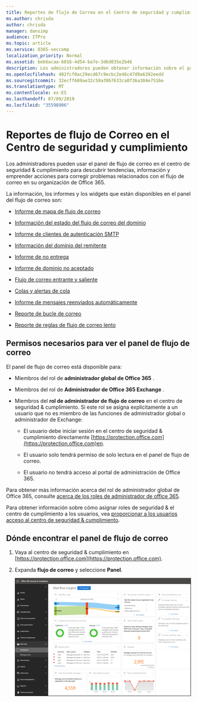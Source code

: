 ```yaml
---
title: Reportes de flujo de Correo en el Centro de seguridad y cumplimiento
ms.author: chrisda
author: chrisda
manager: dansimp
audience: ITPro
ms.topic: article
ms.service: O365-seccomp
localization_priority: Normal
ms.assetid: beb6acaa-6016-4d54-ba7e-3d6d035e2b46
description: Los administradores pueden obtener información sobre el panel del flujo de correo en el centro de seguridad & cumplimiento.
ms.openlocfilehash: 402fcf0ac29ecd67c9ecbc2e46c47d9a6392eedd
ms.sourcegitcommit: 32ecff689ae32c59a39b7633ca0f36a304e7516e
ms.translationtype: MT
ms.contentlocale: es-ES
ms.lasthandoff: 07/09/2019
ms.locfileid: "35598906"
---
```

# <a name="mail-flow-insights-in-the-security--compliance-center"></a>Reportes de flujo de Correo en el Centro de seguridad y cumplimiento

Los administradores pueden usar el panel de flujo de correo en el centro de seguridad & cumplimiento para descubrir tendencias, información y emprender acciones para corregir problemas relacionados con el flujo de correo en su organización de Office 365.

La información, los informes y los widgets que están disponibles en el panel del flujo de correo son:

- [Informe de mapa de flujo de correo](mfi-mail-flow-map-report.md)

- [Información del estado del flujo de correo del dominio](mfi-domain-mail-flow-status-insight.md)

- [Informe de clientes de autenticación SMTP](mfi-smtp-auth-clients-report.md)

- [Información del dominio del remitente](mfi-sender-domain-insight.md)

- [Informe de no entrega](mfi-non-delivery-report.md)

- [Informe de dominio no aceptado](mfi-non-accepted-domain-report.md)

- [Flujo de correo entrante y saliente](mfi-outbound-and-inbound-mail-flow.md)

- [Colas y alertas de cola](mfi-queue-alerts-and-queues.md)

- [Informe de mensajes reenviados automáticamente](mfi-auto-forwarded-messages-report.md)

- [Reporte de bucle de correo](mfi-mail-loop-insight.md)

- [Reporte de reglas de flujo de correo lento](mfi-slow-mail-flow-rules-insight.md)

## <a name="permissions-required-to-view-the-mail-flow-dashboard"></a>Permisos necesarios para ver el panel de flujo de correo

El panel de flujo de correo está disponible para:

- Miembros del rol de **administrador global de Office 365** .

- Miembros del rol de **Administrador de Office 365 Exchange** .

- Miembros del **rol de administrador de flujo de correo** en el centro de seguridad & cumplimiento. Si este rol se asigna explícitamente a un usuario que no es miembro de las funciones de administrador global o administrador de Exchange:

  - El usuario debe iniciar sesión en el centro de seguridad & cumplimiento directamente [https://protection.office.com](https://protection.office.com)en.

  - El usuario solo tendrá permiso de solo lectura en el panel de flujo de correo.

  - El usuario no tendrá acceso al portal de administración de Office 365.

Para obtener más información acerca del rol de administrador global de Office 365, consulte [acerca de los roles de administrador de office 365](https://docs.microsoft.com/office365/admin/add-users/about-admin-roles).

Para obtener información sobre cómo asignar roles de seguridad & el centro de cumplimiento a los usuarios, vea [proporcionar a los usuarios acceso al centro de seguridad & cumplimiento](https://docs.microsoft.com/office365/securitycompliance/grant-access-to-the-security-and-compliance-center).

## <a name="where-to-find-the-mail-flow-dashboard"></a>Dónde encontrar el panel de flujo de correo

1. Vaya al centro de seguridad & cumplimiento en [https://protection.office.com](https://protection.office.com).

2. Expanda **flujo de correo** y seleccione **Panel**.

   ![Panel flujo de correo en el centro de seguridad & cumplimiento de Office 365](media/mail-flow-dashboard-v2.png)
